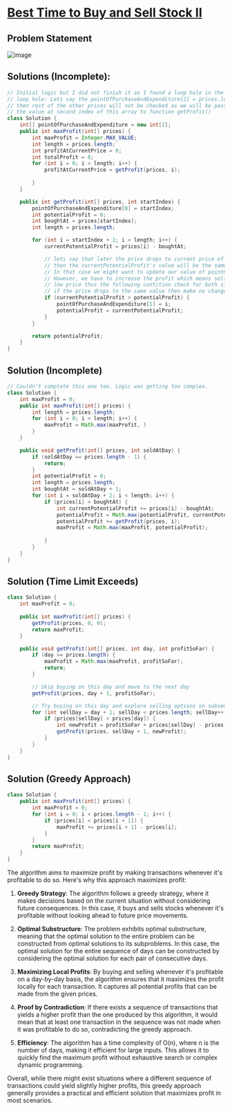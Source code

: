 # [Best Time to Buy and Sell Stock II](https://leetcode.com/problems/best-time-to-buy-and-sell-stock-ii/description/?envType=study-plan-v2&envId=top-interview-150)
## Problem Statement
![image](https://github.com/SiddhantKumarMaurya/LeetCode_Questions/assets/107787014/d4261794-633f-40d9-875e-932b51c2530e)
## Solutions (Incomplete):
```java
// Initial logic but I did not finish it as I found a loop hole in the it
// loop hole: Lets say the pointOfPurchaseAndExpenditure[2] = prices.length - 1;
// then rest of the other prices will not be checked as we will be passing
// the value at second index of this array to function getProfit()
class Solution {
    int[] pointOfPurchaseAndExpenditure = new int[2];
    public int maxProfit(int[] prices) {
        int maxProfit = Integer.MAX_VALUE;
        int length = prices.length;
        int profitAtCurrentPrice = 0;
        int totalProfit = 0;
        for (int i = 0; i < length; i++) {
            profitAtCurrentPrice = getProfit(prices, i);
            
        }
    }

    public int getProfit(int[] prices, int startIndex) {
        pointOfPurchaseAndExpenditure[0] = startIndex;
        int potentialProfit = 0;
        int boughtAt = prices[startIndex];
        int length = prices.length;

        for (int i = startIndex + 1; i < length; i++) {
            currentPotentialProfit = prices[i] - boughtAt;

            // lets say that later the price drops to current price of the stock
            // then the currentPotentialProfit's value will be the same
            // In that case we might want to update our value of pointOfPurchaseAndExpenditure[1]
            // However, we have to increase the profit which means sell at the first sight of
            // low price thus the following contition check for both situations
            // if the price drops to the same value then make no changes.
            if (currentPotentialProfit > potentialProfit) {
                pointOfPurchaseAndExpenditure[1] = i;
                potentialProfit = currentPotentialProfit;
            }
        }

        return potentialProfit;
    }
}
```

## Solution (Incomplete)
```java
// Couldn't complete this one too. Logic was getting too complex.
class Solution {
    int maxProfit = 0;
    public int maxProfit(int[] prices) {
        int length = prices.length;
        for (int i = 0; i < length; i++) {
            maxProfit = Math.max(maxProfit, )
        }
    }

    public void getProfit(int[] prices, int soldAtDay) {
        if (soldAtDay == prices.length - 1) {
            return;
        }
        int potentialProfit = 0;
        int length = prices.length;
        int boughtAt = soldAtDay + 1;
        for (int i = soldAtDay + 2; i < length; i++) {
            if (prices[i] > boughtAt) {
                int currentPotentialProfit += prices[i] - boughtAt;
                potentialProfit = Math.max(potentialProfit, currentPotentialProfit);
                potentialProfit += getProfit(prices, i);
                maxProfit = Math.max(maxProfit, potentialProfit);
                
            }
        }
    }
}
```

## Solution (Time Limit Exceeds)
```java
class Solution {
    int maxProfit = 0;
    
    public int maxProfit(int[] prices) {
        getProfit(prices, 0, 0);
        return maxProfit;
    }

    public void getProfit(int[] prices, int day, int profitSoFar) {
        if (day >= prices.length) {
            maxProfit = Math.max(maxProfit, profitSoFar);
            return;
        }

        // Skip buying on this day and move to the next day
        getProfit(prices, day + 1, profitSoFar);

        // Try buying on this day and explore selling options on subsequent days
        for (int sellDay = day + 1; sellDay < prices.length; sellDay++) {
            if (prices[sellDay] > prices[day]) {
                int newProfit = profitSoFar + prices[sellDay] - prices[day];
                getProfit(prices, sellDay + 1, newProfit);
            }
        }
    }
}
```
## Solution (Greedy Approach)
```java
class Solution {
    public int maxProfit(int[] prices) {
        int maxProfit = 0;
        for (int i = 0; i < prices.length - 1; i++) {
            if (prices[i] < prices[i + 1]) {
                maxProfit += prices[i + 1] - prices[i];
            }
        }
        return maxProfit;
    }
}
```
The algorithm aims to maximize profit by making transactions whenever it's profitable to do so. Here's why this approach maximizes profit:

1. **Greedy Strategy**: The algorithm follows a greedy strategy, where it makes decisions based on the current situation without considering future consequences. In this case, it buys and sells stocks whenever it's profitable without looking ahead to future price movements.

2. **Optimal Substructure**: The problem exhibits optimal substructure, meaning that the optimal solution to the entire problem can be constructed from optimal solutions to its subproblems. In this case, the optimal solution for the entire sequence of days can be constructed by considering the optimal solution for each pair of consecutive days.

3. **Maximizing Local Profits**: By buying and selling whenever it's profitable on a day-by-day basis, the algorithm ensures that it maximizes the profit locally for each transaction. It captures all potential profits that can be made from the given prices.

4. **Proof by Contradiction**: If there exists a sequence of transactions that yields a higher profit than the one produced by this algorithm, it would mean that at least one transaction in the sequence was not made when it was profitable to do so, contradicting the greedy approach.

5. **Efficiency**: The algorithm has a time complexity of O(n), where n is the number of days, making it efficient for large inputs. This allows it to quickly find the maximum profit without exhaustive search or complex dynamic programming.

Overall, while there might exist situations where a different sequence of transactions could yield slightly higher profits, this greedy approach generally provides a practical and efficient solution that maximizes profit in most scenarios.
